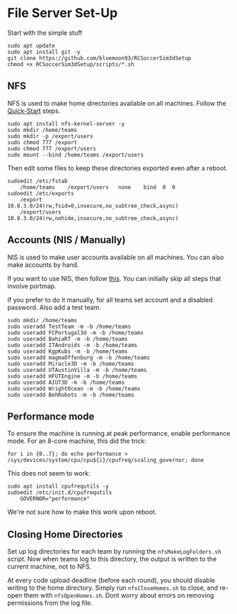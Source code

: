 # File Server Set-Up

Start with the simple stuff

    sudo apt update
    sudo apt install git -y
    git clone https://github.com/bluemoon93/RCSoccerSim3dSetup
    chmod +x RCSoccerSim3dSetup/scripts/*.sh 

## NFS

NFS is used to make home directories available on all machines. Follow the [Quick-Start](https://help.ubuntu.com/community/SettingUpNFSHowTo) steps.

	sudo apt install nfs-kernel-server -y
	sudo mkdir /home/teams
	sudo mkdir -p /export/users
	sudo chmod 777 /export
	sudo chmod 777 /export/users
	sudo mount --bind /home/teams /export/users

Then edit some files to keep these directories exported even after a reboot.

	sudoedit /etc/fstab
		/home/teams    /export/users   none    bind  0  0
	sudoedit /etc/exports
		/export       10.8.3.0/24(rw,fsid=0,insecure,no_subtree_check,async)
		/export/users 10.8.3.0/24(rw,nohide,insecure,no_subtree_check,async)

## Accounts (NIS / Manually)

NIS is used to make user accounts available on all machines. You can also make accounts by hand.

If you want to use NIS, then follow [this](https://help.ubuntu.com/community/SettingUpNISHowTo). You can initially skip all steps that involve portmap.

If you prefer to do it manually, for all teams set account and a disabled password. Also add a test team.

	sudo mkdir /home/teams
	sudo useradd TestTeam -m -b /home/teams
	sudo useradd FCPortugal3d -m -b /home/teams
	sudo useradd BahiaRT -m -b /home/teams
	sudo useradd ITAndroids -m -b /home/teams
	sudo useradd KgpKubs -m -b /home/teams
	sudo useradd magmaOffenburg -m -b /home/teams
	sudo useradd Miracle3D -m -b /home/teams
	sudo useradd UTAustinVilla -m -b /home/teams
	sudo useradd HFUTEngine -m -b /home/teams
	sudo useradd AIUT3D -m -b /home/teams
	sudo useradd WrightOcean -m -b /home/teams
	sudo useradd BehRobots -m -b /home/teams

## Performance mode

To ensure the machine is running at peak performance, enable performance mode. For an 8-core machine, this did the trick:

    for i in {0..7}; do echo performance > /sys/devices/system/cpu/cpu${i}/cpufreq/scaling_governor; done

This does not seem to work:

	sudo apt install cpufrequtils -y
	sudoedit /etc/init.d/cpufrequtils
		GOVERNOR="performance"

We're not sure how to make this work upon reboot.

## Closing Home Directories

Set up log directories for each team by running the `nfsMakeLogFolders.sh` script. Now when teams log to this directory, the output is written to the current machine, not to NFS.

At every code upload deadline (before each round), you should disable writing to the home directory. Simply run `nfsCloseHomes.sh` to close, and re-open them with `nfsOpenHomes.sh`. Dont worry about errors on removing permissions from the log file.
